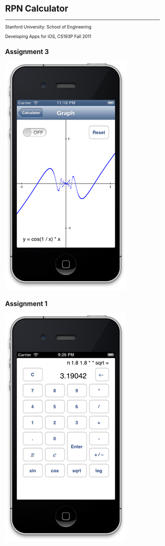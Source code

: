 # RPN Calculator

***

Stanford University: School of Engineering

Developing Apps for iOS, CS193P Fall 2011

## Assignment 3

![Screenshot A3](img/screenshot_a3.png)

## Assignment 1

![Screenshot A1](img/screenshot_a1.png)
